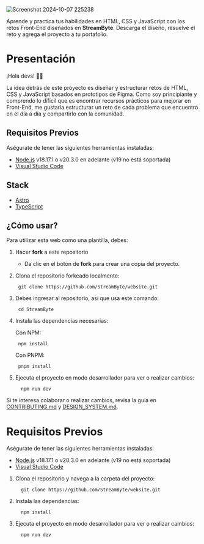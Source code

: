 ![Screenshot 2024-10-07 225238](https://github.com/user-attachments/assets/cc4c930c-bf1d-4e25-9cde-e906e9b08b67)

Aprende y practica tus habilidades en HTML, CSS y JavaScript con los retos Front-End diseñados en **StreamByte**. Descarga el diseño, resuelve el reto y agrega el proyecto a tu portafolio.

# Presentación

¡Hola devs! 👋🏽

La idea detrás de este proyecto es diseñar y estructurar retos de HTML, CSS y JavaScript basados en prototipos de Figma. Como soy principiante y comprendo lo díficil que es encontrar recursos prácticos para mejorar en Front-End, me gustaría estructurar un reto de cada problema que encuentro en el día a día y compartirlo con la comunidad.

## Requisitos Previos

Aségurate de tener las siguientes herramientas instaladas:
- [Node.js](https://nodejs.org/en/) v18.17.1 o v20.3.0 en adelante (v19 no está soportada)
- [Visual Studio Code](https://code.visualstudio.com/)

## Stack

- [Astro](https://astro.build/)
- [TypeScript](https://www.typescriptlang.org/)

## ¿Cómo usar?

Para utilizar esta web como una plantilla, debes:

1. Hacer **fork** a este repositorio
   - Da clic en el botón de **fork** para crear una copia del proyecto.

2. Clona el repositorio forkeado localmente:

        git clone https://github.com/StreamByte/website.git

3. Debes ingresar al repositorio, así que usa este comando:

        cd StreamByte

4. Instala las dependencias necesarias:

    Con NPM:

        npm install

    Con PNPM:

        pnpm install

5. Ejecuta el proyecto en modo desarrollador para ver o realizar cambios:

         npm run dev

Si te interesa colaborar o realizar cambios, revisa la guia en [CONTRIBUTING.md](https://github.com/StreamByte/website/blob/main/CONTRIBUTING.md) y [DESIGN_SYSTEM.md](https://github.com/StreamByte/website/blob/main/CONTRIBUTING.md).

# Requisitos Previos

Aségurate de tener las siguientes herramientas instaladas:
- [Node.js](https://nodejs.org/en/) v18.17.1 o v20.3.0 en adelante (v19 no está soportada)
- [Visual Studio Code](https://code.visualstudio.com/)

1. Clona el repositorio y navega a la carpeta del proyecto:

         git clone https://github.com/StreamByte/website.git

2. Instala las dependencias:

         npm install

3. Ejecuta el proyecto en modo desarrollador para ver o realizar cambios:

         npm run dev
